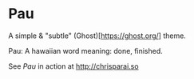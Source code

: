 # Pau

A simple & "subtle" (Ghost)[https://ghost.org/] theme.

Pau: A hawaiian word meaning: done, finished.

See *Pau* in action at http://chrisparai.so

